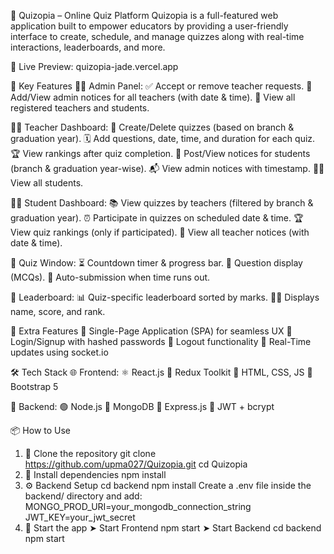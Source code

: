 🎯 Quizopia – Online Quiz Platform
Quizopia is a full-featured web application built to empower educators by providing a user-friendly interface to create, schedule, and manage quizzes along with real-time interactions, leaderboards, and more.

🔗 Live Preview: quizopia-jade.vercel.app

🚀 Key Features
👩‍🏫 Admin Panel:
✅ Accept or remove teacher requests.
📢 Add/View admin notices for all teachers (with date & time).
👥 View all registered teachers and students.

🧑‍🏫 Teacher Dashboard:
📝 Create/Delete quizzes (based on branch & graduation year).
🗓️ Add questions, date, time, and duration for each quiz.
🏆 View rankings after quiz completion.
📢 Post/View notices for students (branch & graduation year-wise).
📬 View admin notices with timestamp.
🧑‍🎓 View all students.

🧑‍🎓 Student Dashboard:
📚 View quizzes by teachers (filtered by branch & graduation year).
⏰ Participate in quizzes on scheduled date & time.
🏆 View quiz rankings (only if participated).
📢 View all teacher notices (with date & time).

📄 Quiz Window:
⏳ Countdown timer & progress bar.
🧠 Question display (MCQs).
🛑 Auto-submission when time runs out.

🏅 Leaderboard:
📊 Quiz-specific leaderboard sorted by marks.
🧑‍🎓 Displays name, score, and rank. 

🌟 Extra Features
🧾 Single-Page Application (SPA) for seamless UX
🔐 Login/Signup with hashed passwords
🚪 Logout functionality
🔄 Real-Time updates using socket.io

🛠️ Tech Stack
🌐 Frontend:
⚛️ React.js
🧩 Redux Toolkit
🎨 HTML, CSS, JS
🎀 Bootstrap 5

🧰 Backend:
🟢 Node.js
🌿 MongoDB
🧠 Express.js
🧪 JWT + bcrypt


📦 How to Use
1. 🧬 Clone the repository
git clone https://github.com/upma027/Quizopia.git
cd Quizopia
2. 🔧 Install dependencies
npm install
3. ⚙️ Backend Setup
cd backend
npm install
Create a .env file inside the backend/ directory and add:
MONGO_PROD_URI=your_mongodb_connection_string
JWT_KEY=your_jwt_secret
4. 🧠 Start the app
➤ Start Frontend
npm start
➤ Start Backend
cd backend
npm start
